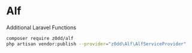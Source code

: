 # Alf
Additional Laravel Functions

```sh
composer require z0dd/alf
php artisan vendor:publish --provider="z0dd\Alf\AlfServiceProvider"

````
